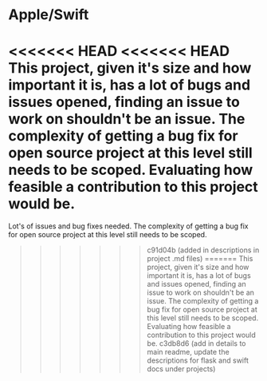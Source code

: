 # Apple/Swift 

<<<<<<< HEAD
<<<<<<< HEAD
This project, given it's size and how important it is, has a lot of bugs and issues opened, finding an issue to work on shouldn't be an issue. The complexity of getting a bug fix for open source project at this level still needs to be scoped. Evaluating how feasible a contribution to this project would be. 
=======
Lot's of issues and bug fixes needed. The complexity of getting a bug fix for open source project at this level still needs to be scoped. 
>>>>>>> c91d04b (added in descriptions in project .md files)
=======
This project, given it's size and how important it is, has a lot of bugs and issues opened, finding an issue to work on shouldn't be an issue. The complexity of getting a bug fix for open source project at this level still needs to be scoped. Evaluating how feasible a contribution to this project would be. 
>>>>>>> c3db8d6 (add in details to main readme, update the descriptions for flask and swift docs under projects)
